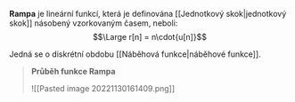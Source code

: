**Rampa** je lineární funkcí, která je definována [[Jednotkový skok|jednotkový skok]] násobený vzorkovaným časem, neboli:
$$\Large r[n] = n\cdot{u[n]}$$

Jedná se o diskrétní obdobu [[Náběhová funkce|náběhové funkce]].

>**Průběh funkce Rampa**
>
>![[Pasted image 20221130161409.png]]